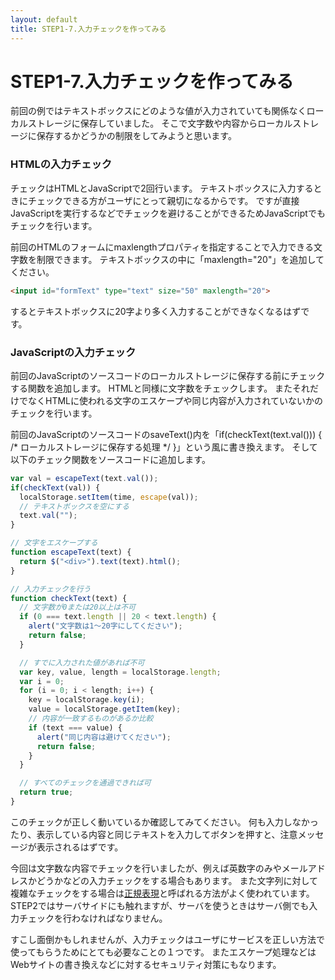```yaml
---
layout: default
title: STEP1-7.入力チェックを作ってみる
---
```

# STEP1-7.入力チェックを作ってみる

前回の例ではテキストボックスにどのような値が入力されていても関係なくローカルストレージに保存していました。
そこで文字数や内容からローカルストレージに保存するかどうかの制限をしてみようと思います。

### HTMLの入力チェック
チェックはHTMLとJavaScriptで2回行います。
テキストボックスに入力するときにチェックできる方がユーザにとって親切になるからです。
ですが直接JavaScriptを実行するなどでチェックを避けることができるためJavaScriptでもチェックを行います。

前回のHTMLのフォームにmaxlengthプロパティを指定することで入力できる文字数を制限できます。
テキストボックスの中に「maxlength="20"」を追加してください。

```html
<input id="formText" type="text" size="50" maxlength="20">
```
するとテキストボックスに20字より多く入力することができなくなるはずです。

### JavaScriptの入力チェック
前回のJavaScriptのソースコードのローカルストレージに保存する前にチェックする関数を追加します。
HTMLと同様に文字数をチェックします。
またそれだけでなくHTMLに使われる文字のエスケープや同じ内容が入力されていないかのチェックを行います。

前回のJavaScriptのソースコードのsaveText()内を「if(checkText(text.val())) { /* ローカルストレージに保存する処理 */ }」という風に書き換えます。
そして以下のチェック関数をソースコードに追加します。

```js
var val = escapeText(text.val());
if(checkText(val)) {
  localStorage.setItem(time, escape(val));
  // テキストボックスを空にする
  text.val("");
}
```
```js
// 文字をエスケープする
function escapeText(text) {
  return $("<div>").text(text).html();
}

// 入力チェックを行う
function checkText(text) {
  // 文字数が0または20以上は不可
  if (0 === text.length || 20 < text.length) {
    alert("文字数は1〜20字にしてください");
    return false;
  }

  // すでに入力された値があれば不可
  var key, value, length = localStorage.length;
  var i = 0;
  for (i = 0; i < length; i++) {
    key = localStorage.key(i);
    value = localStorage.getItem(key);
    // 内容が一致するものがあるか比較
    if (text === value) {
      alert("同じ内容は避けてください");
      return false;
    }
  }

  // すべてのチェックを通過できれば可
  return true;
}
```
このチェックが正しく動いているか確認してみてください。
何も入力しなかったり、表示している内容と同じテキストを入力してボタンを押すと、注意メッセージが表示されるはずです。

今回は文字数な内容でチェックを行いましたが、例えば英数字のみやメールアドレスかどうかなどの入力チェックをする場合もあります。
また文字列に対して複雑なチェックをする場合は[正規表現](http://www.mnet.ne.jp/~nakama/)と呼ばれる方法がよく使われています。
STEP2ではサーバサイドにも触れますが、サーバを使うときはサーバ側でも入力チェックを行わなければなりません。

すこし面倒かもしれませんが、入力チェックはユーザにサービスを正しい方法で使ってもらうためにとても必要なことの１つです。
またエスケープ処理などはWebサイトの書き換えなどに対するセキュリティ対策にもなります。
